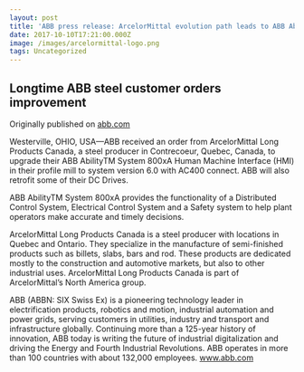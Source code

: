 ```yaml
---
layout: post
title: 'ABB press release: ArcelorMittal evolution path leads to ABB Ability upgrades'
date: 2017-10-10T17:21:00.000Z
image: /images/arcelormittal-logo.png
tags: Uncategorized
---
```

## Longtime ABB steel customer orders improvement

Originally published on [abb.com](http://www.abb.co.in/cawp/seitp202/3f90f076010a97a6c125818600649f83.aspx)

Westerville, OHIO, USA—ABB received an order from ArcelorMittal Long Products Canada, a steel producer in Contrecoeur, Quebec, Canada, to upgrade their ABB AbilityTM System 800xA Human Machine Interface (HMI) in their profile mill to system version 6.0 with AC400 connect. ABB will also retrofit some of their DC Drives.

ABB AbilityTM System 800xA provides the functionality of a Distributed Control System, Electrical Control System and a Safety system to help plant operators make accurate and timely decisions.

ArcelorMittal Long Products Canada is a steel producer with locations in Quebec and Ontario. They specialize in the manufacture of semi-finished products such as billets, slabs, bars and rod. These products are dedicated mostly to the construction and automotive markets, but also to other industrial uses. ArcelorMittal Long Products Canada is part of ArcelorMittal’s North America group.

ABB (ABBN: SIX Swiss Ex) is a pioneering technology leader in electrification products, robotics and motion, industrial automation and power grids, serving customers in utilities, industry and transport and infrastructure globally. Continuing more than a 125-year history of innovation, ABB today is writing the future of industrial digitalization and driving the Energy and Fourth Industrial Revolutions. ABB operates in more than 100 countries with about 132,000 employees. www.abb.com
